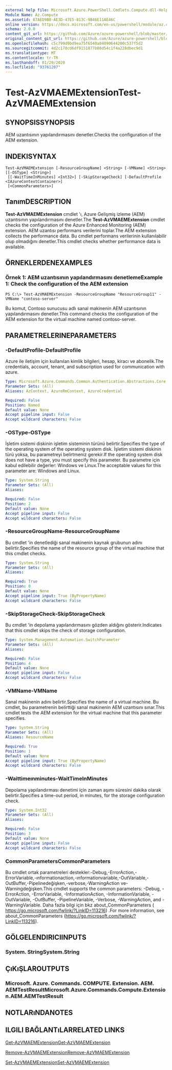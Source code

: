 ```yaml
---
external help file: Microsoft.Azure.PowerShell.Cmdlets.Compute.dll-Help.xml
Module Name: Az.Compute
ms.assetid: 67AED9B8-AE3D-47E5-813C-9B46E11AE46C
online version: https://docs.microsoft.com/en-us/powershell/module/az.compute/test-azvmaemextension
schema: 2.0.0
content_git_url: https://github.com/Azure/azure-powershell/blob/master/src/Compute/Compute/help/Test-AzVMAEMExtension.md
original_content_git_url: https://github.com/Azure/azure-powershell/blob/master/src/Compute/Compute/help/Test-AzVMAEMExtension.md
ms.openlocfilehash: c5c799d9bd9ea75f6540a84090644200c537f5d2
ms.sourcegitcommit: 4d2c178cd6df9151877b08d54c1f4a228dbec9d1
ms.translationtype: MT
ms.contentlocale: tr-TR
ms.lasthandoff: 01/29/2020
ms.locfileid: "93761207"
---
```

# <span data-ttu-id="8736c-101">Test-AzVMAEMExtension</span><span class="sxs-lookup"><span data-stu-id="8736c-101">Test-AzVMAEMExtension</span></span>

## <span data-ttu-id="8736c-102">SYNOPSIS</span><span class="sxs-lookup"><span data-stu-id="8736c-102">SYNOPSIS</span></span>
<span data-ttu-id="8736c-103">AEM uzantısının yapılandırmasını denetler.</span><span class="sxs-lookup"><span data-stu-id="8736c-103">Checks the configuration of the AEM extension.</span></span>

## <span data-ttu-id="8736c-104">INDEKI</span><span class="sxs-lookup"><span data-stu-id="8736c-104">SYNTAX</span></span>

```
Test-AzVMAEMExtension [-ResourceGroupName] <String> [-VMName] <String> [[-OSType] <String>]
 [[-WaitTimeInMinutes] <Int32>] [-SkipStorageCheck] [-DefaultProfile <IAzureContextContainer>]
 [<CommonParameters>]
```

## <span data-ttu-id="8736c-105">Tanım</span><span class="sxs-lookup"><span data-stu-id="8736c-105">DESCRIPTION</span></span>
<span data-ttu-id="8736c-106">**Test-AzVMAEMExtension** cmdlet 'ı, Azure Gelişmiş izleme (AEM) uzantısının yapılandırmasını denetler.</span><span class="sxs-lookup"><span data-stu-id="8736c-106">The **Test-AzVMAEMExtension** cmdlet checks the configuration of the Azure Enhanced Monitoring (AEM) extension.</span></span>
<span data-ttu-id="8736c-107">AEM uzantısı performans verilerini toplar.</span><span class="sxs-lookup"><span data-stu-id="8736c-107">The AEM extension collects the performance data.</span></span>
<span data-ttu-id="8736c-108">Bu cmdlet performans verilerinin kullanılabilir olup olmadığını denetler.</span><span class="sxs-lookup"><span data-stu-id="8736c-108">This cmdlet checks whether performance data is available.</span></span>

## <span data-ttu-id="8736c-109">ÖRNEKLERDEN</span><span class="sxs-lookup"><span data-stu-id="8736c-109">EXAMPLES</span></span>

### <span data-ttu-id="8736c-110">Örnek 1: AEM uzantısının yapılandırmasını denetleme</span><span class="sxs-lookup"><span data-stu-id="8736c-110">Example 1: Check the configuration of the AEM extension</span></span>
```
PS C:\> Test-AzVMAEMExtension -ResourceGroupName "ResourceGroup11" -VMName "contoso-server"
```

<span data-ttu-id="8736c-111">Bu komut, Contoso sunucusu adlı sanal makinenin AEM uzantısının yapılandırmasını denetler.</span><span class="sxs-lookup"><span data-stu-id="8736c-111">This command checks the configuration of the AEM extension for the virtual machine named contoso-server.</span></span>

## <span data-ttu-id="8736c-112">PARAMETRELERINE</span><span class="sxs-lookup"><span data-stu-id="8736c-112">PARAMETERS</span></span>

### <span data-ttu-id="8736c-113">-DefaultProfile</span><span class="sxs-lookup"><span data-stu-id="8736c-113">-DefaultProfile</span></span>
<span data-ttu-id="8736c-114">Azure ile iletişim için kullanılan kimlik bilgileri, hesap, kiracı ve abonelik.</span><span class="sxs-lookup"><span data-stu-id="8736c-114">The credentials, account, tenant, and subscription used for communication with azure.</span></span>

```yaml
Type: Microsoft.Azure.Commands.Common.Authentication.Abstractions.Core.IAzureContextContainer
Parameter Sets: (All)
Aliases: AzContext, AzureRmContext, AzureCredential

Required: False
Position: Named
Default value: None
Accept pipeline input: False
Accept wildcard characters: False
```

### <span data-ttu-id="8736c-115">-OSType</span><span class="sxs-lookup"><span data-stu-id="8736c-115">-OSType</span></span>
<span data-ttu-id="8736c-116">İşletim sistemi diskinin işletim sisteminin türünü belirtir.</span><span class="sxs-lookup"><span data-stu-id="8736c-116">Specifies the type of the operating system of the operating system disk.</span></span>
<span data-ttu-id="8736c-117">İşletim sistemi diskinin türü yoksa, bu parametreyi belirtmeniz gerekir.</span><span class="sxs-lookup"><span data-stu-id="8736c-117">If the operating system disk does not have a type, you must specify this parameter.</span></span>
<span data-ttu-id="8736c-118">Bu parametre için kabul edilebilir değerler: Windows ve Linux.</span><span class="sxs-lookup"><span data-stu-id="8736c-118">The acceptable values for this parameter are: Windows and Linux.</span></span>

```yaml
Type: System.String
Parameter Sets: (All)
Aliases:

Required: False
Position: 2
Default value: None
Accept pipeline input: False
Accept wildcard characters: False
```

### <span data-ttu-id="8736c-119">-ResourceGroupName</span><span class="sxs-lookup"><span data-stu-id="8736c-119">-ResourceGroupName</span></span>
<span data-ttu-id="8736c-120">Bu cmdlet 'in denetlediği sanal makinenin kaynak grubunun adını belirtir.</span><span class="sxs-lookup"><span data-stu-id="8736c-120">Specifies the name of the resource group of the virtual machine that this cmdlet checks.</span></span>

```yaml
Type: System.String
Parameter Sets: (All)
Aliases:

Required: True
Position: 0
Default value: None
Accept pipeline input: True (ByPropertyName)
Accept wildcard characters: False
```

### <span data-ttu-id="8736c-121">-SkipStorageCheck</span><span class="sxs-lookup"><span data-stu-id="8736c-121">-SkipStorageCheck</span></span>
<span data-ttu-id="8736c-122">Bu cmdlet 'in depolama yapılandırmasını gözden aldığını gösterir.</span><span class="sxs-lookup"><span data-stu-id="8736c-122">Indicates that this cmdlet skips the check of storage configuration.</span></span>

```yaml
Type: System.Management.Automation.SwitchParameter
Parameter Sets: (All)
Aliases:

Required: False
Position: 4
Default value: None
Accept pipeline input: False
Accept wildcard characters: False
```

### <span data-ttu-id="8736c-123">-VMName</span><span class="sxs-lookup"><span data-stu-id="8736c-123">-VMName</span></span>
<span data-ttu-id="8736c-124">Sanal makinenin adını belirtir.</span><span class="sxs-lookup"><span data-stu-id="8736c-124">Specifies the name of a virtual machine.</span></span>
<span data-ttu-id="8736c-125">Bu cmdlet, bu parametrenin belirttiği sanal makinenin AEM uzantısını sınar.</span><span class="sxs-lookup"><span data-stu-id="8736c-125">This cmdlet tests the AEM extension for the virtual machine that this parameter specifies.</span></span>

```yaml
Type: System.String
Parameter Sets: (All)
Aliases: ResourceName

Required: True
Position: 1
Default value: None
Accept pipeline input: True (ByPropertyName)
Accept wildcard characters: False
```

### <span data-ttu-id="8736c-126">-Waittimeınminutes</span><span class="sxs-lookup"><span data-stu-id="8736c-126">-WaitTimeInMinutes</span></span>
<span data-ttu-id="8736c-127">Depolama yapılandırması denetimi için zaman aşımı süresini dakika olarak belirtir.</span><span class="sxs-lookup"><span data-stu-id="8736c-127">Specifies a time-out period, in minutes, for the storage configuration check.</span></span>

```yaml
Type: System.Int32
Parameter Sets: (All)
Aliases:

Required: False
Position: 3
Default value: None
Accept pipeline input: False
Accept wildcard characters: False
```

### <span data-ttu-id="8736c-128">CommonParameters</span><span class="sxs-lookup"><span data-stu-id="8736c-128">CommonParameters</span></span>
<span data-ttu-id="8736c-129">Bu cmdlet ortak parametreleri destekler:-Debug,-ErrorAction,-ErrorVariable,-ınformationaction,-ınformationvariable,-OutVariable,-OutBuffer,-Pipelinedeğişken,-verbose,-WarningAction ve-Warningdeğişken.</span><span class="sxs-lookup"><span data-stu-id="8736c-129">This cmdlet supports the common parameters: -Debug, -ErrorAction, -ErrorVariable, -InformationAction, -InformationVariable, -OutVariable, -OutBuffer, -PipelineVariable, -Verbose, -WarningAction, and -WarningVariable.</span></span> <span data-ttu-id="8736c-130">Daha fazla bilgi için bkz about_CommonParameters ( https://go.microsoft.com/fwlink/?LinkID=113216) .</span><span class="sxs-lookup"><span data-stu-id="8736c-130">For more information, see about_CommonParameters (https://go.microsoft.com/fwlink/?LinkID=113216).</span></span>

## <span data-ttu-id="8736c-131">GÖLGELENDIRICI</span><span class="sxs-lookup"><span data-stu-id="8736c-131">INPUTS</span></span>

### <span data-ttu-id="8736c-132">System. String</span><span class="sxs-lookup"><span data-stu-id="8736c-132">System.String</span></span>

## <span data-ttu-id="8736c-133">ÇıKıŞLAR</span><span class="sxs-lookup"><span data-stu-id="8736c-133">OUTPUTS</span></span>

### <span data-ttu-id="8736c-134">Microsoft. Azure. Commands. COMPUTE. Extension. AEM. AEMTestResult</span><span class="sxs-lookup"><span data-stu-id="8736c-134">Microsoft.Azure.Commands.Compute.Extension.AEM.AEMTestResult</span></span>

## <span data-ttu-id="8736c-135">NOTLARıNDA</span><span class="sxs-lookup"><span data-stu-id="8736c-135">NOTES</span></span>

## <span data-ttu-id="8736c-136">ILGILI BAĞLANTıLAR</span><span class="sxs-lookup"><span data-stu-id="8736c-136">RELATED LINKS</span></span>

[<span data-ttu-id="8736c-137">Get-AzVMAEMExtension</span><span class="sxs-lookup"><span data-stu-id="8736c-137">Get-AzVMAEMExtension</span></span>](./Get-AzVMAEMExtension.md)

[<span data-ttu-id="8736c-138">Remove-AzVMAEMExtension</span><span class="sxs-lookup"><span data-stu-id="8736c-138">Remove-AzVMAEMExtension</span></span>](./Remove-AzVMAEMExtension.md)

[<span data-ttu-id="8736c-139">Set-AzVMAEMExtension</span><span class="sxs-lookup"><span data-stu-id="8736c-139">Set-AzVMAEMExtension</span></span>](./Set-AzVMAEMExtension.md)


